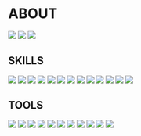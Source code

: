 <h1>ABOUT</h1> 


<a href="https://jeongrakchoi.github.io/portfolio"><img src ="https://img.shields.io/badge/PORTFOLIO-EA4AAA.svg?&style=for-the-badge&logo=GitHub Sponsors&logoColor=white"/></a>
<a href="mailto:jrchoi0123@naver.com"><img src="https://img.shields.io/badge/MAIL-2DB400.svg?&style=for-the-badge&logo=Mail.Ru&logoColor=white"/></a>
<a href="https://www.instagram.com/jrchoi0123/"><img src="https://img.shields.io/badge/INSTAGRAM-E4405F.svg?&style=for-the-badge&logo=Instagram&logoColor=white"/></a>


<h2>SKILLS</h2>


<img src="https://img.shields.io/badge/HTML5-E34F26.svg?&style=for-the-badge&logo=HTML5&logoColor=white"/> <img src="https://img.shields.io/badge/CSS3-1572B6.svg?&style=for-the-badge&logo=CSS3&logoColor=white"/> <img src="https://img.shields.io/badge/Sass-CC6699.svg?&style=for-the-badge&logo=Sass&logoColor=white"/> <img src="https://img.shields.io/badge/JavaScript-F7DF1E.svg?&style=for-the-badge&logo=JavaScript&logoColor=white"/> <img src="https://img.shields.io/badge/jQuery-0769AD.svg?&style=for-the-badge&logo=jQuery&logoColor=white"/> <img src="https://img.shields.io/badge/SEO-0053B8.svg?&style=for-the-badge&logo=SEO&logoColor=white"/> <img src="https://img.shields.io/badge/NODE-339933.svg?&style=for-the-badge&logo=Node.js&logoColor=white"/> <img src="https://img.shields.io/badge/GULP-CF4647.svg?&style=for-the-badge&logo=gulp&logoColor=white"/> <img src="https://img.shields.io/badge/IONIC-3880FF.svg?&style=for-the-badge&logo=Ionic&logoColor=white"/> <img src="https://img.shields.io/badge/REACT-61DAFB.svg?&style=for-the-badge&logo=React&logoColor=white"/> <img src="https://img.shields.io/badge/Vue-4FC08D.svg?&style=for-the-badge&logo=Vue.js&logoColor=white"/> <img src="https://img.shields.io/badge/GIT-F05032.svg?&style=for-the-badge&logo=Git&logoColor=white"/> <img src="https://img.shields.io/badge/SVN-809CC9.svg?&style=for-the-badge&logo=Subversion&logoColor=white"/>


<h2>TOOLS</h2>


<img src="https://img.shields.io/badge/VS CODE-5C2D91.svg?&style=for-the-badge&logo=Visual Studio Code&logoColor=white"/> <img src="https://img.shields.io/badge/DREAMWEAVER-89EF08.svg?&style=for-the-badge&logo=Adobe Dreamweaver&logoColor=white"/> <img src="https://img.shields.io/badge/Eclipse-2C2255.svg?&style=for-the-badge&logo=Eclipse IDE&logoColor=white"/> <img src="https://img.shields.io/badge/PHOTOSHOP-31A8FF.svg?&style=for-the-badge&logo=Adobe Photoshop&logoColor=white"/> <img src="https://img.shields.io/badge/ILLUSTRATOR-FF9A00.svg?&style=for-the-badge&logo=Adobe Illustrator&logoColor=white"/> <img src="https://img.shields.io/badge/XD-FF61F6.svg?&style=for-the-badge&logo=Adobe XD&logoColor=white"/> <img src="https://img.shields.io/badge/ZEPLIN-EE6723.svg?&style=for-the-badge&logo=Zeplin&logoColor=white"/> <img src="https://img.shields.io/badge/FIGMA-F24E1E.svg?&style=for-the-badge&logo=Figma&logoColor=white"/> <img src="https://img.shields.io/badge/JIRA-0052CC.svg?&style=for-the-badge&logo=Jira&logoColor=white"/> <img src="https://img.shields.io/badge/TRELLO-0052CC.svg?&style=for-the-badge&logo=Trello&logoColor=white"/> <img src="https://img.shields.io/badge/REDMINE-B32024.svg?&style=for-the-badge&logo=Redmine&logoColor=white"/>
